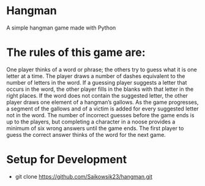 # Hangman

A simple hangman game made with Python

# The rules of this game are:

One player thinks of a word or phrase; the others try to guess what it is one letter at a time. The player draws a number of dashes equivalent to the number of letters in the word. If a guessing player suggests a letter that occurs in the word, the other player fills in the blanks with that letter in the right places. If the word does not contain the suggested letter, the other player draws one element of a hangman’s gallows. As the game progresses, a segment of the gallows and of a victim is added for every suggested letter not in the word. The number of incorrect guesses before the game ends is up to the players, but completing a character in a noose provides a minimum of six wrong answers until the game ends. The first player to guess the correct answer thinks of the word for the next game.

# Setup for Development

* git clone https://github.com/Saikowsik23/hangman.git

